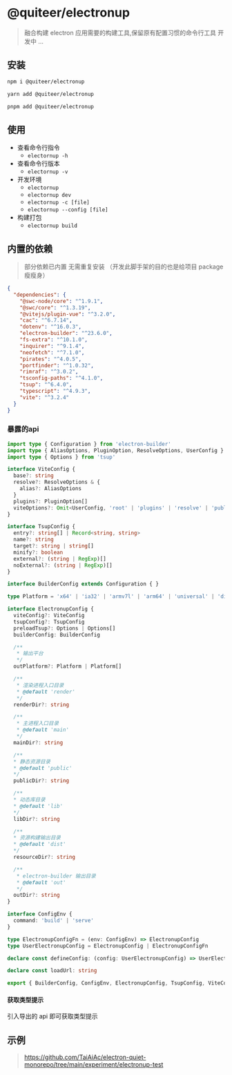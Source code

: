 # @quiteer/electronup


> 融合构建 electron 应用需要的构建工具,保留原有配置习惯的命令行工具 
> 开发中 ...


## 安装

```bash
npm i @quiteer/electronup
```
```bash
yarn add @quiteer/electronup
```
```bash
pnpm add @quiteer/electronup
```


## 使用

- 查看命令行指令
  - `electornup -h`
- 查看命令行版本
  - `electornup -v`
- 开发环境
  - `electornup`
  - `electornup dev`
  - `electornup -c [file]`
  - `electornup --config [file]`
- 构建打包
  - `electornup build`

## 内置的依赖
> 部分依赖已内置 无需重复安装 （开发此脚手架的目的也是给项目 package 瘦瘦身）

```json
{
  "dependencies": {
    "@swc-node/core": "^1.9.1",
    "@swc/core": "^1.3.19",
    "@vitejs/plugin-vue": "^3.2.0",
    "cac": "^6.7.14",
    "dotenv": "^16.0.3",
    "electron-builder": "^23.6.0",
    "fs-extra": "^10.1.0",
    "inquirer": "^9.1.4",
    "neofetch": "^7.1.0",
    "pirates": "^4.0.5",
    "portfinder": "^1.0.32",
    "rimraf": "^3.0.2",
    "tsconfig-paths": "^4.1.0",
    "tsup": "^6.4.0",
    "typescript": "^4.9.3",
    "vite": "^3.2.4"
  }
}
```

### 暴露的api

```ts
import type { Configuration } from 'electron-builder'
import type { AliasOptions, PluginOption, ResolveOptions, UserConfig } from 'vite'
import type { Options } from 'tsup'

interface ViteConfig {
  base?: string
  resolve?: ResolveOptions & {
    alias?: AliasOptions
  }
  plugins?: PluginOption[]
  viteOptions?: Omit<UserConfig, 'root' | 'plugins' | 'resolve' | 'publicDir'>
}

interface TsupConfig {
  entry?: string[] | Record<string, string>
  name?: string
  target?: string | string[]
  minify?: boolean
  external?: (string | RegExp)[]
  noExternal?: (string | RegExp)[]
}

interface BuilderConfig extends Configuration { }

type Platform = 'x64' | 'ia32' | 'armv7l' | 'arm64' | 'universal' | 'dir'

interface ElectronupConfig {
  viteConfig?: ViteConfig
  tsupConfig?: TsupConfig
  preloadTsup?: Options | Options[]
  builderConfig: BuilderConfig

  /**
   * 输出平台
   */
  outPlatform?: Platform | Platform[]

  /**
   * 渲染进程入口目录
   * @default 'render'
   */
  renderDir?: string

  /**
   * 主进程入口目录
   * @default 'main'
   */
  mainDir?: string

  /**
  * 静态资源目录
  * @default 'public'
  */
  publicDir?: string

  /**
  * 动态库目录
  * @default 'lib'
  */
  libDir?: string

  /**
  * 资源构建输出目录
  * @default 'dist'
  */
  resourceDir?: string

  /**
   * electron-builder 输出目录
   * @default 'out'
   */
  outDir?: string
}

interface ConfigEnv {
  command: 'build' | 'serve'
}

type ElectronupConfigFn = (env: ConfigEnv) => ElectronupConfig
type UserElectronupConfig = ElectronupConfig | ElectronupConfigFn

declare const defineConfig: (config: UserElectronupConfig) => UserElectronupConfig

declare const loadUrl: string

export { BuilderConfig, ConfigEnv, ElectronupConfig, TsupConfig, ViteConfig, defineConfig, loadUrl }

```

#### 获取类型提示

引入导出的 api 即可获取类型提示


## 示例

> https://github.com/TaiAiAc/electron-quiet-monorepo/tree/main/experiment/electronup-test
